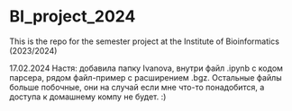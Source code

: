 # BI_project_2024
This is the repo for the semester project at the Institute of Bioinformatics (2023/2024)

17.02.2024
Настя: добавила папку Ivanova, внутри файл .ipynb с кодом парсера, рядом файл-пример с расширением .bgz. Остальные файлы больше побочные, они на случай если мне что-то понадобится, а доступа к домашнему компу не будет. :)
